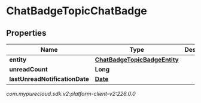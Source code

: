 # ChatBadgeTopicChatBadge


## Properties

| Name | Type | Description | Notes |
| ------------ | ------------- | ------------- | ------------- |
| **entity** | [**ChatBadgeTopicBadgeEntity**](ChatBadgeTopicBadgeEntity) |  |  [optional] |
| **unreadCount** | **Long** |  |  [optional] |
| **lastUnreadNotificationDate** | [**Date**](Date) |  |  [optional] |




_com.mypurecloud.sdk.v2:platform-client-v2:226.0.0_
